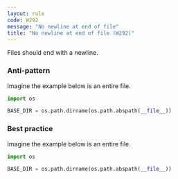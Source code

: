 ```yaml
---
layout: rule
code: W292
message: "No newline at end of file"
title: "No newline at end of file (W292)"
---
```


Files should end with a newline.

### Anti-pattern

Imagine the example below is an entire file.

```python
import os

BASE_DIR = os.path.dirname(os.path.abspath(__file__))
```

### Best practice

Imagine the example below is an entire file.

```python
import os

BASE_DIR = os.path.dirname(os.path.abspath(__file__))

```
